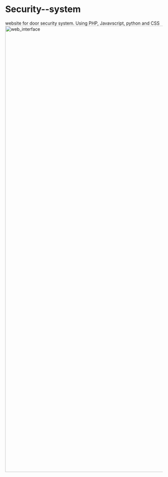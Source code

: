 # Security--system
website for door security system.
Using PHP, Javavscript, python and CSS
<img width="1422" alt="web_interface" src="https://user-images.githubusercontent.com/76280223/173190711-1a5626bc-0a26-4e7a-b2c5-1b3d055ee483.png">
